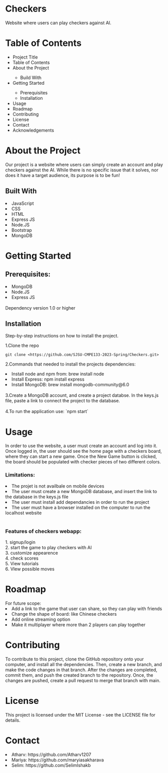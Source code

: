 # Checkers
Website where users can play checkers against AI.

<h1>Table of Contents</h1>
<ul>
<li>Project Title</li>
<li>Table of Contents</li>
<li>About the Project</li>
 <ul>
      <li>Build With</li>
    </ul>
<li>Getting Started</li>
 <ul>
      <li>Prerequisites</li>
      <li>Installation</li>
    </ul>
<li>Usage</li>
<li>Roadmap</li>
<li>Contributing</li>
<li>License</li>
<li>Contact</li>
<li>Acknowledgements</li>
  </ul>

<h1>About the Project </h1>
Our project is a website where users can simply create an account and play checkers against the AI. While there is no specific issue that it solves, nor does it have a target audience, its purpose is to be fun!

<h2>Built With</h2>

<li>JavaScript</li>
<li>CSS</li>
<li>HTML</li>
<li>Express JS</li>
<li>Node.JS</li>
<li>Bootstrap</li>
<li>MongoDB</li>


<h1>Getting Started</h1>

<h2>Prerequisites:</h2>
<li>MongoDB </li>
<li>Node.JS </li>
<li>Express JS </li>
</br>
Dependency version 1.0 or higher 
<h2>Installation</h2>
Step-by-step instructions on how to install the project.

1.Clone the repo

`git clone <https://github.com/SJSU-CMPE133-2023-Spring/Checkers.git>`


2.Commands that needed to install the projects dependencies:

<li>Install node and npm from: brew install node </li>
<li>Install Express: npm install express </li>
<li>Install MongoDB: brew install mongodb-community@6.0 </li>
</br>
3.Create a MongoDB account, and create a project databse. In the keys.js file, paste a link to connect the project to the database.
</br>
</br>
4.To run the application use: `npm start`


<h1>Usage</h1>
In order to use the website, a user must create an account and log into it. Once logged in, the user should see the home page with a checkers board, where they can start a new game. Once the New Game button is clicked, the board should be populated with checker pieces of two different colors. 

<h3>Limitations:</h3>
<li>The projet is not availbale on mobile devices</li>
<li>The user must create a new MongoDB database, and insert the link to the database in the keys.js file</li>
<li>The user must install add dependancies in order to run the project</li>
<li>The user must have a browser installed on the computer to run the localhost website </li>

</br>
<h3>Features of checkers webapp:</h3>
1. signup/login</br>
2. start the game to play checkers with AI</br>
3. customize appearence</br>
4. check scores</br>
5. View tutorials</br>
6. VIew possible moves </br>


<h1>Roadmap</h1>
For future scope:
<li>Add a link to the game that user can share, so they can play with friends</li>
<li>Change the shape of board: like Chinese checkers </li>
<li>Add online streaming option</li>
<li>Make it multiplayer where more than 2 players can play together</li>

<h1>Contributing</h1>
To contribute to this project, clone the GitHub repository onto your computer, and install all the dependencies. Then, create a new branch, and make the code changes in that branch. After the changes are completed, commit them, and push the created branch to the repository. Once, the changes are pushed, create a pull request to merge that branch with main. 

<h1>License</h1>
This project is licensed under the MIT License - see the LICENSE file for details.

<h1>Contact</h1>
<li>Atharv: https://github.com/Atharv1207 </li>
<li>Mariya: https://github.com/maryiasakharava </li>
<li>Selim: https://github.com/SelimIshakb </li>

